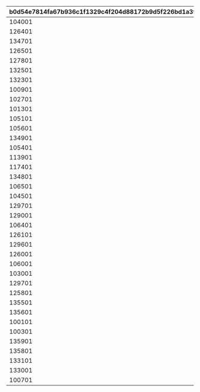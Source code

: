|b0d54e7814fa67b936c1f1329c4f204d88172b9d5f226bd1a39d51f52c0214d0|b4cb3898454fd45c6f10fd5b38f0d2b8e3d9e163c9ae478ff96a01fdcea9ec4c|f5a689359f086036c7cafc79826dd3afdd5fc4b3c0743f711f4819a399ab77da|e2e1947fe701bb56c7c717c3e2a89affb296eb5f4ffdcac53bb91d9ad06e144e|
| --- | --- | --- | --- |
|104001|1020301|10203|2025/03/31 12:00:00|
|126401|1020302|10203|2025/03/31 12:00:00|
|134701|1020303|10203|2025/04/15 15:00:00|
|126501|1020304|10203|2025/03/31 12:00:00|
|127801|1020305|10203|2025/03/31 12:00:00|
|132501|1020401|10204|2025/05/15 15:00:00|
|132301|1020402|10204|2025/05/03 19:00:00|
|100901|1020403|10204|2025/04/30 12:00:00|
|102701|1020404|10204|2025/04/30 12:00:00|
|101301|1020405|10204|2025/04/30 12:00:00|
|105101|1020406|10204|2025/04/30 12:00:00|
|105601|1020407|10204|2025/04/30 12:00:00|
|134901|1020501|10205|2025/06/10 12:00:00|
|105401|1020502|10205|2025/05/31 12:00:00|
|113901|1020503|10205|2025/05/31 12:00:00|
|117401|1020504|10205|2025/05/31 12:00:00|
|134801|1020505|10205|2025/05/31 12:00:00|
|106501|1020506|10205|2025/05/31 12:00:00|
|104501|1020507|10205|2025/05/31 12:00:00|
|129701|1020508|10205|2025/05/31 12:00:00|
|129001|1020601|10206|2025/06/30 12:00:00|
|106401|1020602|10206|2025/06/30 12:00:00|
|126101|1020603|10206|2025/06/30 12:00:00|
|129601|1020701|10207|2025/07/31 12:00:00|
|126001|1020702|10207|2025/07/31 12:00:00|
|106001|1020703|10207|2025/07/31 12:00:00|
|103001|1020704|10207|2025/07/31 12:00:00|
|129701|1020705|10207|2025/07/31 12:00:00|
|125801|1020706|10207|2025/07/31 12:00:00|
|135501|1020801|10208|2025/08/31 12:00:00|
|135601|1020802|10208|2025/09/08 12:00:00|
|100101|1020803|10208|2025/08/31 12:00:00|
|100301|1020804|10208|2025/08/31 12:00:00|
|135901|1020901|10209|2025/10/10 12:00:00|
|135801|1020902|10209|2025/09/30 12:00:00|
|133101|1020903|10209|2025/09/30 12:00:00|
|133001|1020904|10209|2025/09/30 12:00:00|
|100701|1020905|10209|2025/09/30 12:00:00|